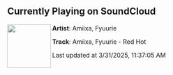 ## Currently Playing on SoundCloud

[<img align="left" width="100" src="https://i1.sndcdn.com/artworks-0xKlMEGU5fSROy8L-zGlDGw-t500x500.jpg">](https://soundcloud.com/festivaltrap/amiixa-fyuurie-red-hot)

**Artist**: Amiixa, Fyuurie 

**Track**: Amiixa, Fyuurie - Red Hot

Last updated at 3/31/2025, 11:37:05 AM
